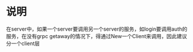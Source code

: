# 说明

在server中，如果一个server要调用另一个server的服务，如login要调用auth的服务，在没有grpc getaway的情况下，得通过New一个Client来调用，因此建议分一个client层